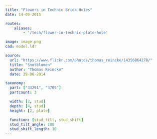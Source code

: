 ```yaml
---
title: "Flowers in Technic Brick Holes"
date: 14-09-2015

routes:
    aliases:
        - '/tech/flower-in-technic-plate-hole'

image: image.png
cad: model.ldr

source:
  url: "https://www.flickr.com/photos/thomas_reincke/14356864278/"
  title: "Snotblumen"
  author: "Thomas Reincke"
  date: 29-06-2014

taxonomy:
  part: ["33291", "3709"]
  partcount: 3

  width: [2, stud]
  depth: [4, stud]
  height: [2, plate]

  function: [stud_tilt, stud_shift]
  stud_tilt_angle: 180
  stud_shift_length: 10
---
```

